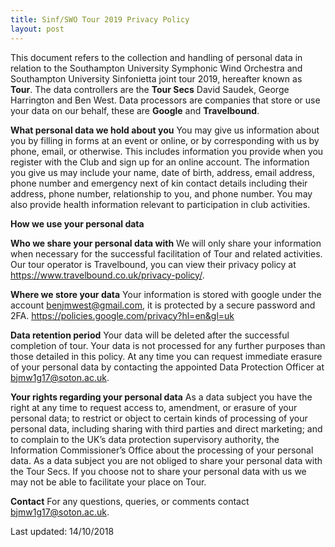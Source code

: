 ```yaml
---
title: Sinf/SWO Tour 2019 Privacy Policy
layout: post
---
```

This document refers to the collection and handling of personal data in relation to the Southampton University Symphonic Wind Orchestra and Southampton University Sinfonietta joint tour 2019, hereafter known as **Tour**. The data controllers are the **Tour Secs** David Saudek, George Harrington and Ben West. Data processors are companies that store or use your data on our behalf, these are **Google** and **Travelbound**.

**What personal data we hold about you**
You may give us information about you by filling in forms at an event or online, or by corresponding with us
by phone, email, or otherwise. This includes information you provide when you register with the Club and
sign up for an online account. The information you give us may include your name, date of birth, address,
email address, phone number and emergency next of kin contact details including their address, phone
number, relationship to you, and phone number. You may also provide health information relevant to
participation in club activities.

**How we use your personal data**

**Who we share your personal data with**
We will only share your information when necessary for the successful facilitation of Tour and related activities. Our tour operator is Travelbound, you can view their privacy policy at https://www.travelbound.co.uk/privacy-policy/.

**Where we store your data**
Your information is stored with google under the account benjmwest@gmail.com, it is protected by a secure password and 2FA. https://policies.google.com/privacy?hl=en&gl=uk

**Data retention period**
Your data will be deleted after the successful completion of tour. Your data is not
processed for any further purposes than those detailed in this policy.
At any time you can request immediate erasure of your personal data by contacting the appointed Data
Protection Officer at bjmw1g17@soton.ac.uk.

**Your rights regarding your personal data**
As a data subject you have the right at any time to request access to, amendment, or erasure of your personal
data; to restrict or object to certain kinds of processing of your personal data, including sharing with third
parties and direct marketing; and to complain to the UK’s data protection supervisory authority, the
Information Commissioner’s Office about the processing of your personal data.
As a data subject you are not obliged to share your personal data with the Tour Secs. If you choose not to share
your personal data with us we may not be able to facilitate your place on Tour.

**Contact**
For any questions, queries, or comments contact bjmw1g17@soton.ac.uk.

Last updated: 14/10/2018
